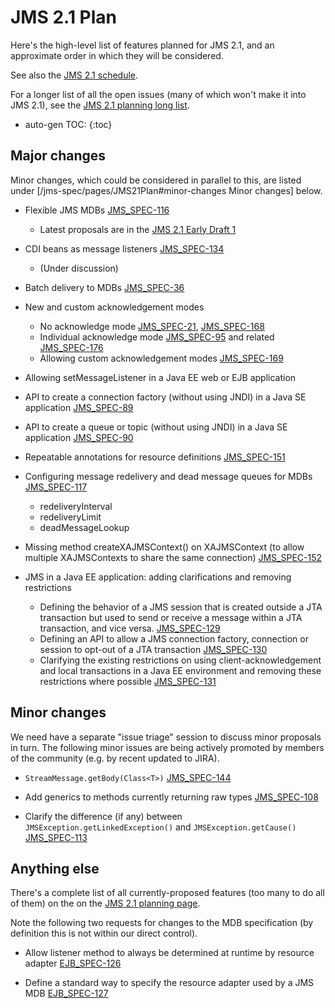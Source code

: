 # JMS 2.1 Plan

Here's the high-level list of features planned for JMS 2.1, and an approximate order in which they will be considered. 

See also the [JMS 2.1 schedule](/jms-spec/pages/JMS21#jms-21-schedule).

For a longer list of all the open issues (many of which won't make it into JMS 2.1), see the [JMS 2.1 planning long list](/jms-spec/pages/JMS21LongList).

* auto-gen TOC:
{:toc}

## Major changes 

Minor changes, which could be considered in parallel to this, are listed under [/jms-spec/pages/JMS21Plan#minor-changes Minor changes] below.

* Flexible JMS MDBs [JMS_SPEC-116](https://github.com/javaee/jms-spec/issues/116)
  * Latest proposals are in the [JMS 2.1 Early Draft 1](https://jcp.org/aboutJava/communityprocess/edr/jsr368/index.html)

* CDI beans as message listeners [JMS_SPEC-134](https://github.com/javaee/jms-spec/issues/134)
  * (Under discussion)

* Batch delivery to MDBs [JMS_SPEC-36](https://github.com/javaee/jms-spec/issues/36)

* New and custom acknowledgement modes
  * No acknowledge mode [JMS_SPEC-21](https://github.com/javaee/jms-spec/issues/21), [JMS_SPEC-168](https://github.com/javaee/jms-spec/issues/168)
  * Individual acknowledge mode [JMS_SPEC-95](https://github.com/javaee/jms-spec/issues/95) and related [JMS_SPEC-176](https://github.com/javaee/jms-spec/issues/176)
  * Allowing custom acknowledgement modes [JMS_SPEC-169](https://github.com/javaee/jms-spec/issues/169)

* Allowing setMessageListener in a Java EE web or EJB application

* API to create a connection factory (without using JNDI) in a Java SE application [JMS_SPEC-89](https://github.com/javaee/jms-spec/issues/89)

* API to create a queue or topic (without using JNDI) in a Java SE application [JMS_SPEC-90](https://github.com/javaee/jms-spec/issues/90)

* Repeatable annotations for resource definitions [JMS_SPEC-151](https://github.com/javaee/jms-spec/issues/151)

* Configuring message redelivery and dead message queues for MDBs [JMS_SPEC-117](https://github.com/javaee/jms-spec/issues/117)
  * redeliveryInterval
  * redeliveryLimit
  * deadMessageLookup

* Missing method createXAJMSContext() on XAJMSContext (to allow multiple XAJMSContexts to share the same connection) [JMS_SPEC-152](https://github.com/javaee/jms-spec/issues/152)

* JMS in a Java EE application: adding clarifications and removing restrictions
  * Defining the behavior of a JMS session that is created outside a JTA transaction but used to send or receive a message within a JTA transaction, and vice versa. [JMS_SPEC-129](https://github.com/javaee/jms-spec/issues/129)
  * Defining an API to allow a JMS connection factory, connection or session to opt-out of a JTA transaction [JMS_SPEC-130](https://github.com/javaee/jms-spec/issues/130)
  * Clarifying the existing restrictions on using client-acknowledgement and local transactions in a Java EE environment and removing these restrictions where possible [JMS_SPEC-131](https://github.com/javaee/jms-spec/issues/131)

## Minor changes 

We need have a separate "issue triage" session to discuss minor proposals in turn. The following minor issues are being actively promoted by members of the community (e.g. by recent updated to JIRA).

* `StreamMessage.getBody(Class<T>)` [JMS_SPEC-144](https://github.com/javaee/jms-spec/issues/144)

*  Add generics to methods currently returning raw types  [JMS_SPEC-108](https://github.com/javaee/jms-spec/issues/108)

* Clarify the difference (if any) between `JMSException.getLinkedException()` and `JMSException.getCause()`  [JMS_SPEC-113](https://github.com/javaee/jms-spec/issues/113)

## Anything else 

There's a complete list of all currently-proposed features (too many to do all of them) on the on the [JMS 2.1 planning page](/jms-spec/pages/JMS21Planning).

Note the following two requests for changes to the MDB specification (by definition this is not within our direct control).

* Allow listener method to always be determined at runtime by resource adapter [EJB_SPEC-126](https://github.com/javaee/ejb-spec/issues/126)

* Define a standard way to specify the resource adapter used by a JMS MDB [EJB_SPEC-127](https://github.com/javaee/ejb-spec/issues/127)
